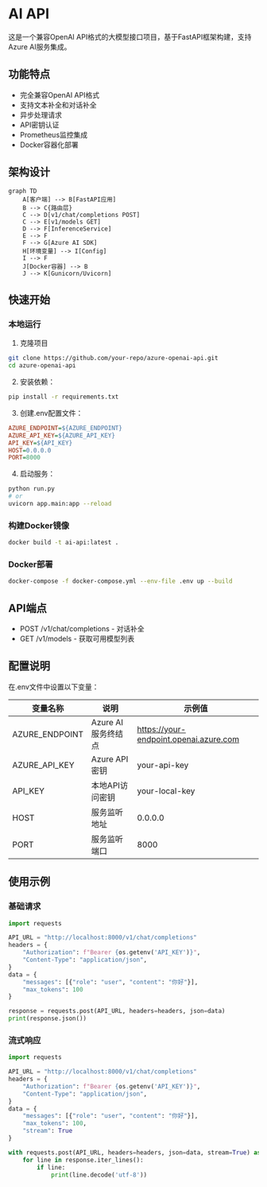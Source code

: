 # AI API

这是一个兼容OpenAI API格式的大模型接口项目，基于FastAPI框架构建，支持Azure AI服务集成。

## 功能特点

- 完全兼容OpenAI API格式
- 支持文本补全和对话补全
- 异步处理请求
- API密钥认证
- Prometheus监控集成
- Docker容器化部署

## 架构设计

```mermaid
graph TD
    A[客户端] --> B[FastAPI应用]
    B --> C{路由层}
    C --> D[v1/chat/completions POST]
    C --> E[v1/models GET]
    D --> F[InferenceService]
    E --> F
    F --> G[Azure AI SDK]
    H[环境变量] --> I[Config]
    I --> F
    J[Docker容器] --> B
    J --> K[Gunicorn/Uvicorn]
```

## 快速开始

### 本地运行
1. 克隆项目
```bash
git clone https://github.com/your-repo/azure-openai-api.git
cd azure-openai-api
```

2. 安装依赖：
```bash
pip install -r requirements.txt
```

3. 创建.env配置文件：
```ini
AZURE_ENDPOINT=${AZURE_ENDPOINT}
AZURE_API_KEY=${AZURE_API_KEY}
API_KEY=${API_KEY}
HOST=0.0.0.0
PORT=8000
```

4. 启动服务：
```bash
python run.py
# or
uvicorn app.main:app --reload
```

### 构建Docker镜像
```bash
docker build -t ai-api:latest .
```

### Docker部署
```bash
docker-compose -f docker-compose.yml --env-file .env up --build
```

## API端点

- POST /v1/chat/completions - 对话补全
- GET  /v1/models - 获取可用模型列表

## 配置说明

在.env文件中设置以下变量：

| 变量名称         | 说明                         | 示例值                                  |
|------------------|------------------------------|----------------------------------------|
| AZURE_ENDPOINT   | Azure AI服务终结点           | https://your-endpoint.openai.azure.com |
| AZURE_API_KEY    | Azure API密钥                | your-api-key                           |
| API_KEY          | 本地API访问密钥              | your-local-key                         |
| HOST             | 服务监听地址                 | 0.0.0.0                                |
| PORT             | 服务监听端口                 | 8000                                   |

## 使用示例

### 基础请求
```python
import requests

API_URL = "http://localhost:8000/v1/chat/completions"
headers = {
    "Authorization": f"Bearer {os.getenv('API_KEY')}",
    "Content-Type": "application/json",
}
data = {
    "messages": [{"role": "user", "content": "你好"}],
    "max_tokens": 100
}

response = requests.post(API_URL, headers=headers, json=data)
print(response.json())
```

### 流式响应
```python
import requests

API_URL = "http://localhost:8000/v1/chat/completions"
headers = {
    "Authorization": f"Bearer {os.getenv('API_KEY')}",
    "Content-Type": "application/json",
}
data = {
    "messages": [{"role": "user", "content": "你好"}],
    "max_tokens": 100,
    "stream": True
}

with requests.post(API_URL, headers=headers, json=data, stream=True) as response:
    for line in response.iter_lines():
        if line:
            print(line.decode('utf-8'))
```
